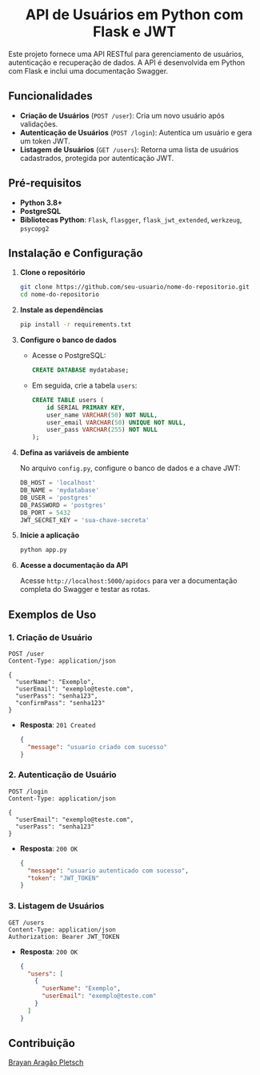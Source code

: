 <h1 align="center"> 
    API de Usuários em Python com Flask e JWT
</h1>

Este projeto fornece uma API RESTful para gerenciamento de usuários, autenticação e recuperação de dados. A API é desenvolvida em Python com Flask e inclui uma documentação Swagger.

## Funcionalidades

- **Criação de Usuários** (`POST /user`): Cria um novo usuário após validações.
- **Autenticação de Usuários** (`POST /login`): Autentica um usuário e gera um token JWT.
- **Listagem de Usuários** (`GET /users`): Retorna uma lista de usuários cadastrados, protegida por autenticação JWT.

## Pré-requisitos

- **Python 3.8+**
- **PostgreSQL**
- **Bibliotecas Python**: `Flask`, `flasgger`, `flask_jwt_extended`, `werkzeug`, `psycopg2`

## Instalação e Configuração

1. **Clone o repositório**
    ```bash
    git clone https://github.com/seu-usuario/nome-do-repositorio.git
    cd nome-do-repositorio
    ```

2. **Instale as dependências**
    ```bash
    pip install -r requirements.txt
    ```

3. **Configure o banco de dados**

    - Acesse o PostgreSQL:
      ```sql
      CREATE DATABASE mydatabase;
      ```
    - Em seguida, crie a tabela `users`:
      ```sql
      CREATE TABLE users (
          id SERIAL PRIMARY KEY,
          user_name VARCHAR(50) NOT NULL,
          user_email VARCHAR(50) UNIQUE NOT NULL,
          user_pass VARCHAR(255) NOT NULL
      );
      ```

4. **Defina as variáveis de ambiente**

   No arquivo `config.py`, configure o banco de dados e a chave JWT:
   ```python
   DB_HOST = 'localhost'
   DB_NAME = 'mydatabase'
   DB_USER = 'postgres'
   DB_PASSWORD = 'postgres'
   DB_PORT = 5432
   JWT_SECRET_KEY = 'sua-chave-secreta'
   ```

5. **Inicie a aplicação**
    ```bash
    python app.py
    ```

6. **Acesse a documentação da API**

   Acesse `http://localhost:5000/apidocs` para ver a documentação completa do Swagger e testar as rotas.

## Exemplos de Uso

### 1. Criação de Usuário

```http
POST /user
Content-Type: application/json

{
  "userName": "Exemplo",
  "userEmail": "exemplo@teste.com",
  "userPass": "senha123",
  "confirmPass": "senha123"
}
```

- **Resposta**: `201 Created`
  ```json
  {
    "message": "usuario criado com sucesso"
  }
  ```

### 2. Autenticação de Usuário

```http
POST /login
Content-Type: application/json

{
  "userEmail": "exemplo@teste.com",
  "userPass": "senha123"
}
```

- **Resposta**: `200 OK`
  ```json
  {
    "message": "usuario autenticado com sucesso",
    "token": "JWT_TOKEN"
  }
  ```

### 3. Listagem de Usuários

```http
GET /users
Content-Type: application/json
Authorization: Bearer JWT_TOKEN
```

- **Resposta**: `200 OK`
  ```json
  {
    "users": [
      {
        "userName": "Exemplo",
        "userEmail": "exemplo@teste.com"
      }
    ]
  }
  ```

## Contribuição

[Brayan Aragão Pletsch](https://www.brayan.blog/)
